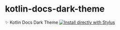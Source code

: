 # kotlin-docs-dark-theme
:sparkles: Kotlin Docs Dark Theme
[![Install directly with Stylus](https://img.shields.io/badge/Install%20directly%20with-Stylus-238b8b.svg)](https://raw.githubusercontent.com/Lipen/kotlin-docs-dark-theme/master/kotlin-docs-dark-theme.user.css)
